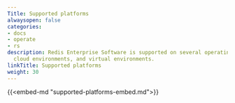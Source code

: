 ```yaml
---
Title: Supported platforms
alwaysopen: false
categories:
- docs
- operate
- rs
description: Redis Enterprise Software is supported on several operating systems,
  cloud environments, and virtual environments.
linkTitle: Supported platforms
weight: 30
---
```

{{<embed-md "supported-platforms-embed.md">}}
